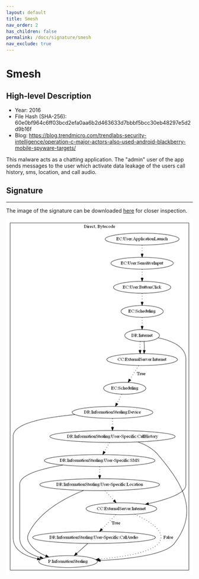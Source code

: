 ```yaml
---
layout: default
title: Smesh
nav_order: 2
has_children: false
permalink: /docs/signature/smesh
nav_exclude: true
---
```


# Smesh

## High-level Description

* Year: 2016
* File Hash (SHA-256): 60e0bf964c6ff03bcd2efa0aa6b2d463633d7bbbf5bcc30eb48297e5d2d9b16f
* Blog: https://blog.trendmicro.com/trendlabs-security-intelligence/operation-c-major-actors-also-used-android-blackberry-mobile-spyware-targets/

This malware acts as a chatting application. The "admin" user of the app sends messages to the user which activate data leakage of the users call history, sms, location, and call audio. 

## Signature
---

The image of the signature can be downloaded [here](../../img/signatures/Smesh.png) for closer inspection.

![](../../img/signatures/Smesh.png)
